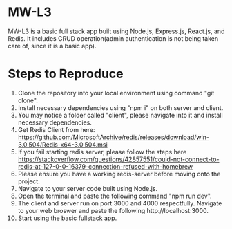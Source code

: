 # MW-L3
MW-L3 is a basic full stack app built using Node.js, Express.js, React.js, and Redis. It includes CRUD operation(admin authentication is not being taken care of, since it is a basic app).

# Steps to Reproduce
1. Clone the repository into your local environment using command "git clone".
2. Install necessary dependencies using "npm i" on both server and client.
3. You may notice a folder called "client", please navigate into it and install necessary dependencies.
4. Get Redis Client from here: https://github.com/MicrosoftArchive/redis/releases/download/win-3.0.504/Redis-x64-3.0.504.msi
5. If you fail starting redis server, please follow the steps here https://stackoverflow.com/questions/42857551/could-not-connect-to-redis-at-127-0-0-16379-connection-refused-with-homebrew
6. Please ensure you have a working redis-server before moving onto the project.
7. Navigate to your server code built using Node.js.
8. Open the terminal and paste the following command "npm run dev".
9. The client and server run on port 3000 and 4000 respectfully. Navigate to your web broswer and paste the following http://localhost:3000.
10. Start using the basic fullstack app.
